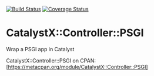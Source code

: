 [![Build Status](https://travis-ci.org/n0body-/catalystx-controller-psgi.png)](https://travis-ci.org/n0body-/catalystx-controller-psgi)
[![Coverage Status](https://coveralls.io/repos/n0body-/catalystx-controller-psgi/badge.png)](https://coveralls.io/r/n0body-/catalystx-controller-psgi)

CatalystX::Controller::PSGI
=====

Wrap a PSGI app in Catalyst

CatalystX::Controller::PSGI on CPAN: [https://metacpan.org/module/CatalystX::Controller::PSGI]

